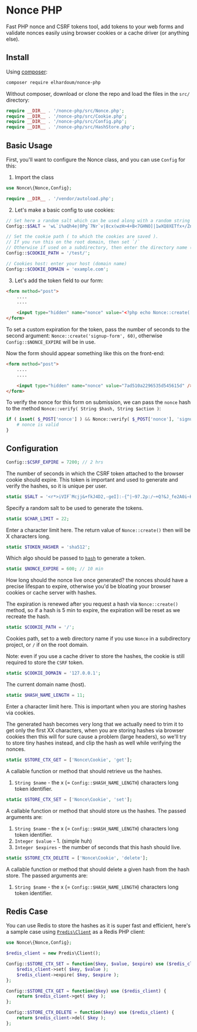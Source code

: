 # Nonce PHP

Fast PHP nonce and CSRF tokens tool, add tokens to your web forms and validate nonces easily using browser cookies or a cache driver (or anything else).

## Install

Using [composer](https://getcomposer.org):

```bash
composer require elhardoum/nonce-php
```

Without composer, download or clone the repo and load the files in the `src/` directory:

```php
require __DIR__ . '/nonce-php/src/Nonce.php';
require __DIR__ . '/nonce-php/src/Cookie.php';
require __DIR__ . '/nonce-php/src/Config.php';
require __DIR__ . '/nonce-php/src/HashStore.php';
```

## Basic Usage

First, you'll want to configure the Nonce class, and you can use `Config` for this:

1. Import the class

```php
use Nonce\{Nonce,Config};

require __DIR__ . '/vendor/autoload.php';
```

2. Let's make a basic config to use cookies:

```php
// Set here a random salt which can be used along with a random string to generate the CSRF token.
Config::$SALT = 'wL`i%aQh4e|0Pg`7Nr`v|8cx(wzH>4+B<7GHNO]|1wXQ8XETfx+/ZnSklrr&YK~W';

// Set the cookie path ( to which the cookies are saved ).
// If you run this on the root domain, then set `/`
// Otherwise if used on a subdirectory, then enter the directory name (e.g /my-custom-site/ for http://example.com/my-custom-site/)
Config::$COOKIE_PATH = '/test/';

// Cookies host: enter your host (domain name)
Config::$COOKIE_DOMAIN = 'example.com';
```

3. Let's add the token field to our form:
```html
<form method="post">
    ....
    ....

    <input type="hidden" name="nonce" value="<?php echo Nonce::create('signup-form'); ?>" />
</form>

```

To set a custom expiration for the token, pass the number of seconds to the second argument: `Nonce::create('signup-form', 60)`, otherwise `Config::$NONCE_EXPIRE` will be in use.

Now the form should appear something like this on the front-end:

```html
<form method="post">
    ....
    ....

    <input type="hidden" name="nonce" value="7ad510a2296535d545615d" />
</form>
```

To verify the nonce for this form on submission, we can pass the `nonce` hash to the method `Nonce::verify( String $hash, String $action )`:

```php
if ( isset( $_POST['nonce'] ) && Nonce::verify( $_POST['nonce'], 'signup-form' ) ) {
    # nonce is valid
}
```

## Configuration

```php
Config::$CSRF_EXPIRE = 7200; // 2 hrs
```

The number of seconds in which the CSRF token attached to the browser cookie should expire. This token is important and used to generate and verify the hashes, so it is unique per user.

```php
static $SALT = '<r*>iVIF`Mcjj&+fkJ4D2,-geI]:-{^|~97.2p:/~+Q?&J_fe2A0i~H?89SeJ:Ztt>';
```

Specify a random salt to be used to generate the tokens.

```php
static $CHAR_LIMIT = 22;
```

Enter a character limit here. The return value of `Nonce::create()` then will be X characters long.

```php
static $TOKEN_HASHER = 'sha512';
```

Which algo should be passed to [`hash`](http://php.net/manual/en/function.hash.php) to generate a token.

```php
static $NONCE_EXPIRE = 600; // 10 min
```

How long should the nonce live once generated? the nonces should have a precise lifespan to expire, otherwise you'd be bloating your browser cookies or cache server with hashes.

The expiration is renewed after you request a hash via `Nonce::create()` method, so if a hash is 5 min to expire, the expiration will be reset as we recreate the hash.

```php
static $COOKIE_PATH = '/';
```

Cookies path, set to a web directory name if you use `Nonce` in a subdirectory project, or `/` if on the root domain.

Note: even if you use a cache driver to store the hashes, the cookie is still required to store the `CSRF` token.

```php
static $COOKIE_DOMAIN = '127.0.0.1';
```

The current domain name (host).

```php
static $HASH_NAME_LENGTH = 11;
```

Enter a character limit here. This is important when you are storing hashes via cookies.

The generated hash becomes very long that we actually need to trim it to get only the first XX characters, when you are storing hashes via browser cookies then this will for sure cause a problem (large headers), so we'll try to store tiny hashes instead, and clip the hash as well while verifying the nonces.

```php
static $STORE_CTX_GET = ['Nonce\Cookie', 'get'];
```

A callable function or method that should retrieve us the hashes.

1. `String $name` - the x (= `Config::$HASH_NAME_LENGTH`) characters long token identifier.

```php
static $STORE_CTX_SET = ['Nonce\Cookie', 'set'];
```

A callable function or method that should store us the hashes. The passed arguments are:

1. `String $name` - the x (= `Config::$HASH_NAME_LENGTH`) characters long token identifier.
2. `Integer $value` - 1. (simple huh)
3. `Integer $expires` - the number of seconds that this hash should live.


```php
static $STORE_CTX_DELETE = ['Nonce\Cookie', 'delete'];
```

A callable function or method that should delete a given hash from the hash store. The passed arguments are:

1. `String $name` - the x (= `Config::$HASH_NAME_LENGTH`) characters long token identifier.

## Redis Case

You can use Redis to store the hashes as it is super fast and efficient, here's a sample case using [`Predis\Client`](https://github.com/nrk/predis) as a Redis PHP client:

```php
use Nonce\{Nonce,Config};

$redis_client = new Predis\Client();

Config::$STORE_CTX_SET = function($key, $value, $expire) use ($redis_client) {
    $redis_client->set( $key, $value );
    $redis_client->expire( $key, $expire );
};

Config::$STORE_CTX_GET = function($key) use ($redis_client) {
    return $redis_client->get( $key );
};

Config::$STORE_CTX_DELETE = function($key) use ($redis_client) {
    return $redis_client->del( $key );
};
```
